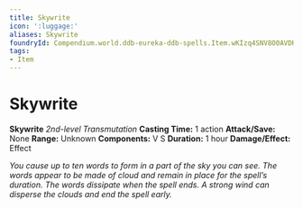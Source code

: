 ```yaml
---
title: Skywrite
icon: ':luggage:'
aliases: Skywrite
foundryId: Compendium.world.ddb-eureka-ddb-spells.Item.wKIzq4SNV8O0AVDK
tags:
- Item
---
```


# Skywrite

**Skywrite**
_2nd-level Transmutation_
**Casting Time:** 1 action
**Attack/Save:** None
**Range:** Unknown
**Components:** V S
**Duration:** 1 hour
**Damage/Effect:** Effect

*You cause up to ten words to form in a part of the sky you can see. The words appear to be made of cloud and remain in place for the spell’s duration. The words dissipate when the spell ends. A strong wind can disperse the clouds and end the spell early.*